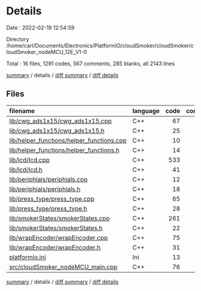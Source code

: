 # Details

Date : 2022-02-19 12:54:59

Directory /home/carl/Documents/Electronics/PlatformIO/cloudSmoker/cloudSmoker/cloudSmoker_nodeMCU_12E_V1-0

Total : 16 files,  1291 codes, 567 comments, 285 blanks, all 2143 lines

[summary](results.md) / details / [diff summary](diff.md) / [diff details](diff-details.md)

## Files
| filename | language | code | comment | blank | total |
| :--- | :--- | ---: | ---: | ---: | ---: |
| [lib/cwg_ads1x15/cwg_ads1x15.cpp](/lib/cwg_ads1x15/cwg_ads1x15.cpp) | C++ | 67 | 33 | 14 | 114 |
| [lib/cwg_ads1x15/cwg_ads1x15.h](/lib/cwg_ads1x15/cwg_ads1x15.h) | C++ | 25 | 36 | 10 | 71 |
| [lib/helper_functions/helper_functions.cpp](/lib/helper_functions/helper_functions.cpp) | C++ | 10 | 14 | 6 | 30 |
| [lib/helper_functions/helper_functions.h](/lib/helper_functions/helper_functions.h) | C++ | 14 | 10 | 6 | 30 |
| [lib/lcd/lcd.cpp](/lib/lcd/lcd.cpp) | C++ | 533 | 90 | 59 | 682 |
| [lib/lcd/lcd.h](/lib/lcd/lcd.h) | C++ | 41 | 27 | 19 | 87 |
| [lib/periphials/periphials.cpp](/lib/periphials/periphials.cpp) | C++ | 12 | 17 | 5 | 34 |
| [lib/periphials/periphials.h](/lib/periphials/periphials.h) | C++ | 18 | 16 | 9 | 43 |
| [lib/press_type/press_type.cpp](/lib/press_type/press_type.cpp) | C++ | 65 | 27 | 15 | 107 |
| [lib/press_type/press_type.h](/lib/press_type/press_type.h) | C++ | 28 | 23 | 13 | 64 |
| [lib/smokerStates/smokerStates.cpp](/lib/smokerStates/smokerStates.cpp) | C++ | 261 | 47 | 58 | 366 |
| [lib/smokerStates/smokerStates.h](/lib/smokerStates/smokerStates.h) | C++ | 22 | 15 | 8 | 45 |
| [lib/wrapEncoder/wrapEncoder.cpp](/lib/wrapEncoder/wrapEncoder.cpp) | C++ | 75 | 16 | 12 | 103 |
| [lib/wrapEncoder/wrapEncoder.h](/lib/wrapEncoder/wrapEncoder.h) | C++ | 31 | 22 | 13 | 66 |
| [platformio.ini](/platformio.ini) | Ini | 13 | 9 | 2 | 24 |
| [src/cloudSmoker_nodeMCU_main.cpp](/src/cloudSmoker_nodeMCU_main.cpp) | C++ | 76 | 165 | 36 | 277 |

[summary](results.md) / details / [diff summary](diff.md) / [diff details](diff-details.md)